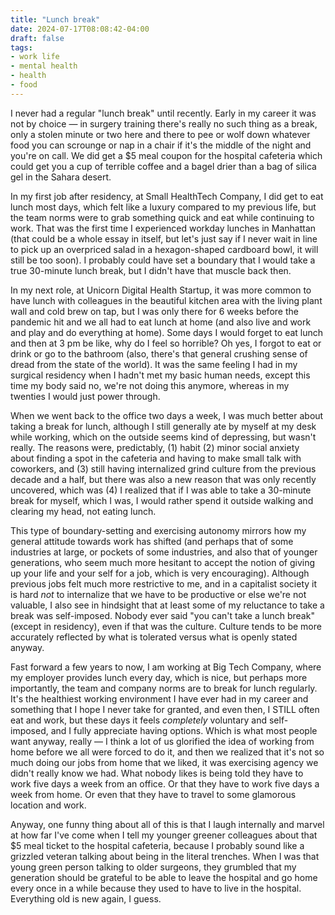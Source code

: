 ```yaml
---
title: "Lunch break"
date: 2024-07-17T08:08:42-04:00
draft: false
tags: 
- work life
- mental health
- health
- food
---
```


I never had a regular "lunch break" until recently. Early in my career it was not by choice — in surgery training there's really no such thing as a break, only a stolen minute or two here and there to pee or wolf down whatever food you can scrounge or nap in a chair if it's the middle of the night and you're on call. We did get a $5 meal coupon for the hospital cafeteria which could get you a cup of terrible coffee and a bagel drier than a bag of silica gel in the Sahara desert. 

In my first job after residency, at Small HealthTech Company, I did get to eat lunch most days, which felt like a luxury compared to my previous life, but the team norms were to grab something quick and eat while continuing to work. That was the first time I experienced workday lunches in Manhattan (that could be a whole essay in itself, but let's just say if I never wait in line to pick up an overpriced salad in a hexagon-shaped cardboard bowl, it will still be too soon). I probably could have set a boundary that I would take a true 30-minute lunch break, but I didn't have that muscle back then. 

In my next role, at Unicorn Digital Health Startup, it was more common to have lunch with colleagues in the beautiful kitchen area with the living plant wall and cold brew on tap, but I was only there for 6 weeks before the pandemic hit and we all had to eat lunch at home (and also live and work and play and do everything at home). Some days I would forget to eat lunch and then at 3 pm be like, why do I feel so horrible? Oh yes, I forgot to eat or drink or go to the bathroom (also, there's that general crushing sense of dread from the state of the world). It was the same feeling I had in my surgical residency when I hadn't met my basic human needs, except this time my body said no, we're not doing this anymore, whereas in my twenties I would just power through. 

When we went back to the office two days a week, I was much better about taking a break for lunch, although I still generally ate by myself at my desk while working, which on the outside seems kind of depressing, but wasn't really. The reasons were, predictably, (1) habit (2) minor social anxiety about finding a spot in the cafeteria and having to make small talk with coworkers, and (3) still having internalized grind culture from the previous decade and a half, but there was also a new reason that was only recently uncovered, which was (4) I realized that if I was able to take a 30-minute break for myself, which I was, I would rather spend it outside walking and clearing my head, not eating lunch. 

This type of boundary-setting and exercising autonomy mirrors how my general attitude towards work has shifted (and perhaps that of some industries at large, or pockets of some industries, and also that of younger generations, who seem much more hesitant to accept the notion of giving up your life and your self for a job, which is very encouraging). Although previous jobs felt much more restrictive to me, and in a capitalist society it is hard *not* to internalize that we have to be productive or else we're not valuable, I also see in hindsight that at least some of my reluctance to take a break was self-imposed. Nobody ever said "you can't take a lunch break" (except in residency), even if that was the culture. Culture tends to be more accurately reflected by what is tolerated versus what is openly stated anyway.

Fast forward a few years to now, I am working at Big Tech Company, where my employer provides lunch every day, which is nice, but perhaps more importantly, the team and company norms are to break for lunch regularly. It's the healthiest working environment I have ever had in my career and something that I hope I never take for granted, and even then, I STILL often eat and work, but these days it feels *completely* voluntary and self-imposed, and I fully appreciate having options. Which is what most people want anyway, really — I think a lot of us glorified the idea of working from home before we all were forced to do it, and then we realized that it's not so much doing our jobs from home that we liked, it was exercising agency we didn't really know we had. What nobody likes is being told they have to work five days a week from an office. Or that they have to work five days a week from home. Or even that they have to travel to some glamorous location and work.

Anyway, one funny thing about all of this is that I laugh internally and marvel at how far I've come when I tell my younger greener colleagues about that $5 meal ticket to the hospital cafeteria, because I probably sound like a grizzled veteran talking about being in the literal trenches. When I was that young green person talking to older surgeons, they grumbled that my generation should be grateful to be able to leave the hospital and go home every once in a while because they used to have to live in the hospital. Everything old is new again, I guess.